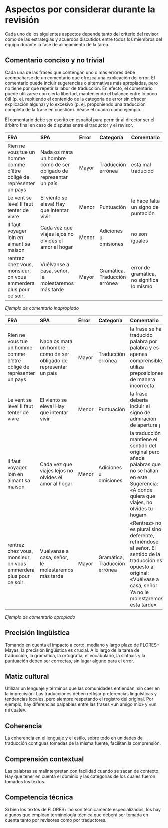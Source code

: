 # Aspectos por considerar durante la revisión
Cada uno de los siguientes aspectos depende tanto del criterio del revisor como de las estrategias y acuerdos discutidos entre todos los miembros del equipo durante la fase de alineamiento de la tarea.

## Comentario conciso y no trivial
Cada una de las frases que contengan uno o más errores debe acompañarse de un comentario que ofrezca una explicación del error. El comentario puede incluir sugerencias o alternativas más apropiadas, pero no tiene por qué repetir la labor de traducción. En efecto, el comentario puede utilizarse con cierta libertad, manteniendo el balance entre lo poco útil (p. ej. repitiendo el contenido de la categoría de error sin ofrecer explicación alguna) y lo excesivo (p. ej. proponiendo una traducción completa de la frase en cuestión). Véase el cuadro como ejemplo.

El comentario debe ser escrito en español para permitir al director ser el árbitro final en caso de disputas entre el traductor y el revisor.

| FRA | SPA | Error | Categoría | **Comentario** |
| :--- | :--- | :--- | :--- | :--- |
| Rien ne vous tue un homme comme d’être obligé de représenter un pays | Nada os mata un hombre como de ser obligado de representar un país | Mayor | Traducción errónea | está mal traducido |
| Le vent se lève! Il faut tenter de vivre | El viento se eleva! Hay que intentar vivir | Menor | Puntuación | le hace falta un signo de puntación |
| Il faut voyager loin en aimant sa maison | Cada vez que viajes lejos no olvides el amor al hogar | Menor | Adiciones u omisiones | no son iguales |
| rentrez chez vous, monsieur, on vous emmerdera plus pour ce soir. | Vuélvanse a casa, señor, le molestaremos más tarde | Mayor | Gramática, Traducción errónea | error de gramática, no significa lo mismo |
*Ejemplo de comentario inapropiado*

| FRA | SPA | Error | Categoría | **Comentario** |
| :--- | :--- | :--- | :--- | :--- |
| Rien ne vous tue un homme comme d’être obligé de représenter un pays | Nada os mata un hombre como de ser obligado de representar un país | Mayor | Traducción errónea | la frase se ha traducido palabra por palabra y es apenas comprensible; utiliza preposiciones de manera incorrecta |
| Le vent se lève! Il faut tenter de vivre | El viento se eleva! Hay que intentar vivir | Menor | Puntuación | la frase debería incluir el signo de admiración de apertura ¡ |
| Il faut voyager loin en aimant sa maison | Cada vez que viajes lejos no olvides el amor al hogar | Menor | Adiciones u omisiones | la traducción mantiene el sentido del original pero añade palabras que no se hallan en este. Sugerencia: «A donde quiera que viajes, no olvides tu hogar» |
| rentrez chez vous, monsieur, on vous emmerdera plus pour ce soir. | Vuélvanse a casa, señor, le molestaremos más tarde | Mayor | Gramática, Traducción errónea | «Rentrez» no es plural sino deferente, refiriéndose al señor. El sentido de la traducción es opuesto al original: «Vuélvase a casa, señor. Ya no le molestaremos esta tarde» |
*Ejemplo de comentario apropiado*

## Precisión lingüística
Tomando en cuenta el impacto a corto, mediano y largo plazo de FLORES+ Mayas, la precisión lingüística es crucial. A lo largo de la tarea de traducción, la gramática, la ortografía, el vocabulario, la sintaxis y la puntuación deben ser correctas, sin lugar alguno para el error.

## Matiz cultural
Utilizar un lenguaje y términos que las comunidades entiendan, sin caer en la imprecisión. Las traducciones deben reflejar preferencias lingüísticas y tendencias locales, pero siempre respetando el registro del original. Por ejemplo, hay diferencias palpables entre las frases «un amigo mío» y «un mi cuate».

## Coherencia
La coherencia en el lenguaje y el estilo, sobre todo en unidades de traducción contiguas tomadas de la misma fuente, facilitan la comprensión.

## Comprensión contextual
Las palabras se malinterpretan con facilidad cuando se sacan de contexto. Hay que tener en cuenta el dominio y las categorías de los cuales fueron tomados los textos.

## Competencia técnica
Si bien los textos de FLORES+ no son técnicamente especializados, los hay algunos que emplean terminología técnica que deberá ser tomada en cuenta tanto por revisores como por traductores.
